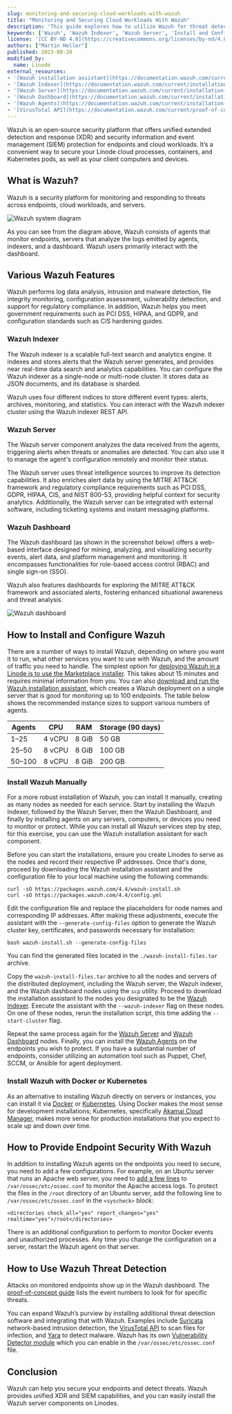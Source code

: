 ```yaml
---
slug: monitoring-and-securing-cloud-workloads-with-wazuh
title: "Monitoring and Securing Cloud Workloads With Wazuh"
description: 'This guide explores how to utilize Wazuh for threat detection on monitored endpoints, including custom configurations and integration with additional security tools.'
keywords: ['Wazuh', 'Wazuh Indexer', 'Wazuh Server', 'Install and Configure Wazuh', 'Provide Endpoint Security with Wazuh', 'How to Use Wazuh Threat Detection']
license: '[CC BY-ND 4.0](https://creativecommons.org/licenses/by-nd/4.0)'
authors: ["Martin Heller"]
published: 2023-08-20
modified_by:
  name: Linode
external_resources:
- '[Wazuh installation assistant](https://documentation.wazuh.com/current/quickstart.html#installing-wazuh)'
- '[Wazuh Indexer](https://documentation.wazuh.com/current/installation-guide/wazuh-indexer/installation-assistant.html#wazuh-indexer-nodes-installation)'
- '[Wazuh Server](https://documentation.wazuh.com/current/installation-guide/wazuh-server/installation-assistant.html#installing-the-wazuh-server-using-the-assistant)'
- '[Wazuh Dashboard](https://documentation.wazuh.com/current/installation-guide/wazuh-dashboard/installation-assistant.html#installing-the-wazuh-dashboard-using-the-assistant)'
- '[Wazuh Agents](https://documentation.wazuh.com/current/installation-guide/wazuh-agent/index.html#wazuh-agent)'
- '[VirusTotal API](https://documentation.wazuh.com/current/proof-of-concept-guide/detect-remove-malware-virustotal.html#detecting-and-removing-malware-using-virustotal-integration)'
---
```


Wazuh is an open-source security platform that offers unified extended detection and response (XDR) and security information and event management (SIEM) protection for endpoints and cloud workloads. It’s a convenient way to secure your Linode cloud processes, containers, and Kubernetes pods, as well as your client computers and devices.

## What is Wazuh?

Wazuh is a security platform for monitoring and responding to threats across endpoints, cloud workloads, and servers.

![Wazuh system diagram](wazuh-system-diagram.jpg "Wazuh system diagram")

As you can see from the diagram above, Wazuh consists of agents that monitor endpoints, servers that analyze the logs emitted by agents, indexers, and a dashboard. Wazuh users primarily interact with the dashboard.


## Various Wazuh Features

Wazuh performs log data analysis, intrusion and malware detection, file integrity monitoring, configuration assessment, vulnerability detection, and support for regulatory compliance. In addition, Wazuh helps you meet government requirements such as PCI DSS, HIPAA, and GDPR, and configuration standards such as CIS hardening guides.

### Wazuh Indexer

The Wazuh indexer is a scalable full-text search and analytics engine. It indexes and stores alerts that the Wazuh server generates, and provides near real-time data search and analytics capabilities. You can configure the Wazuh indexer as a single-node or multi-node cluster. It stores data as JSON documents, and its database is sharded.

Wazuh uses four different indices to store different event types: alerts, archives, monitoring, and statistics. You can interact with the Wazuh indexer cluster using the Wazuh indexer REST API.

### Wazuh Server

The Wazuh server component analyzes the data received from the agents, triggering alerts when threats or anomalies are detected. You can also use it to manage the agent's configuration remotely and monitor their status.

The Wazuh server uses threat intelligence sources to improve its detection capabilities. It also enriches alert data by using the MITRE ATT&CK framework and regulatory compliance requirements such as PCI DSS, GDPR, HIPAA, CIS, and NIST 800-53, providing helpful context for security analytics. Additionally, the Wazuh server can be integrated with external software, including ticketing systems and instant messaging platforms.


### Wazuh Dashboard

The Wazuh dashboard (as shown in the screenshot below) offers a web-based interface designed for mining, analyzing, and visualizing security events, alert data, and platform management and monitoring. It encompasses functionalities for role-based access control (RBAC) and single sign-on (SSO).

Wazuh also features dashboards for exploring the MITRE ATT&CK framework and associated alerts, fostering enhanced situational awareness and threat analysis.

![Wazuh dashboard](wazuh-dashboard.png "Wazuh dashboard")

## How to Install and Configure Wazuh

There are a number of ways to install Wazuh, depending on where you want it to run, what other services you want to use with Wazuh, and the amount of traffic you need to handle. The simplest option for [deploying Wazuh in a Linode is to use the Marketplace installer](/docs/products/tools/marketplace/guides/wazuh/). This takes about 15 minutes and requires minimal information from you. You can also [download and run the Wazuh installation assistant](https://documentation.wazuh.com/current/quickstart.html#installing-wazuh), which creates a Wazuh deployment on a single server that is good for monitoring up to 100 endpoints. The table below shows the recommended instance sizes to support various numbers of agents.

| Agents       | CPU     | RAM    | Storage (90 days) |
| ------------ |---------|--------| ----------------- |
| 1–25         | 4 vCPU  | 8 GiB  |             50 GB |
| 25–50        | 8 vCPU  | 8 GiB  |            100 GB |
| 50–100       | 8 vCPU  | 8 GiB  |            200 GB |


### Install Wazuh Manually

For a more robust installation of Wazuh, you can install it manually, creating as many nodes as needed for each service. Start by installing the Wazuh Indexer, followed by the Wazuh Server, then the Wazuh Dashboard, and finally by installing agents on any servers, computers, or devices you need to monitor or protect. While you can install all Wazuh services step by step, for this exercise, you can use the Wazuh installation assistant for each component.

Before you can start the installations, ensure you create Linodes to serve as the nodes and record their respective IP addresses. Once that's done, proceed by downloading the Wazuh installation assistant and the configuration file to your local machine using the following commands:

```command
curl -sO https://packages.wazuh.com/4.4/wazuh-install.sh
curl -sO https://packages.wazuh.com/4.4/config.yml
```

Edit the configuration file and replace the placeholders for node names and corresponding IP addresses. After making these adjustments, execute the assistant with the `--generate-config-files` option to generate the Wazuh cluster key, certificates, and passwords necessary for installation:

```command
bash wazuh-install.sh --generate-config-files
```

You can find the generated files located in the `./wazuh-install-files.tar` archive.

Copy the `wazuh-install-files.tar` archive to all the nodes and servers of the distributed deployment, including the Wazuh server, the Wazuh indexer, and the Wazuh dashboard nodes using the `scp` utility. Proceed to download the installation assistant to the nodes you designated to be the [Wazuh Indexer](https://documentation.wazuh.com/current/installation-guide/wazuh-indexer/installation-assistant.html#wazuh-indexer-nodes-installation). Execute the assistant with the `--wazuh-indexer` flag on these nodes. On one of these nodes, rerun the installation script, this time adding the `--start-cluster` flag.

Repeat the same process again for the [Wazuh Server](https://documentation.wazuh.com/current/installation-guide/wazuh-server/installation-assistant.html#installing-the-wazuh-server-using-the-assistant) and [Wazuh Dashboard](https://documentation.wazuh.com/current/installation-guide/wazuh-dashboard/installation-assistant.html#installing-the-wazuh-dashboard-using-the-assistant) nodes. Finally, you can install the [Wazuh Agents](https://documentation.wazuh.com/current/installation-guide/wazuh-agent/index.html#wazuh-agent) on the endpoints you wish to protect. If you have a substantial number of endpoints, consider utilizing an automation tool such as Puppet, Chef, SCCM, or Ansible for agent deployment.


### Install Wazuh with Docker or Kubernetes

As an alternative to installing Wazuh directly on servers or instances, you can install it via [Docker](https://documentation.wazuh.com/current/deployment-options/docker/index.html#deployment-on-docker) or [Kubernetes](https://documentation.wazuh.com/current/deployment-options/deploying-with-kubernetes/index.html#deployment-on-kubernetes'). Using Docker makes the most sense for development installations; Kubernetes, specifically [Akamai Cloud Manager](https://cloud.linode.com/kubernetes/clusters), makes more sense for production installations that you expect to scale up and down over time.


## How to Provide Endpoint Security With Wazuh

In addition to installing Wazuh agents on the endpoints you need to secure, you need to add a few configurations. For example, on an Ubuntu server that runs an Apache web server, you need to [add a few lines](https://documentation.wazuh.com/current/proof-of-concept-guide/block-malicious-actor-ip-reputation.html#ubuntu-endpoint) to `/var/ossec/etc/ossec.conf` to monitor the Apache access logs. To protect the files in the `/root` directory of an Ubuntu server, add the following line to `/var/ossec/etc/ossec.conf` in the `<syscheck>` block:

```command
<directories check_all="yes" report_changes="yes" realtime="yes">/root</directories>
```

There is an additional configuration to perform to monitor Docker events and unauthorized processes. Any time you change the configuration on a server, restart the Wazuh agent on that server.


## How to Use Wazuh Threat Detection

Attacks on monitored endpoints show up in the Wazuh dashboard. The [proof-of-concept guide](https://documentation.wazuh.com/current/proof-of-concept-guide/index.html#proof-of-concept-guide) lists the event numbers to look for for specific threats.

You can expand Wazuh’s purview by installing additional threat detection software and integrating that with Wazuh. Examples include [Suricata](https://documentation.wazuh.com/current/proof-of-concept-guide/integrate-network-ids-suricata.html#network-ids-integration) network-based intrusion detection, the [VirusTotal API](https://documentation.wazuh.com/current/proof-of-concept-guide/detect-remove-malware-virustotal.html#detecting-and-removing-malware-using-virustotal-integration) to scan files for infection, and [Yara](https://documentation.wazuh.com/current/proof-of-concept-guide/detect-malware-yara-integration.html#detecting-malware-using-yara-integration) to detect malware. Wazuh has its own [Vulnerability Detector module](https://documentation.wazuh.com/current/proof-of-concept-guide/poc-vulnerability-detection.html#vulnerability-detection) which you can enable in the `/var/ossec/etc/ossec.conf` file.


## Conclusion

Wazuh can help you secure your endpoints and detect threats. Wazuh provides unified XDR and SIEM capabilities, and you can easily install the Wazuh server components on Linodes.
